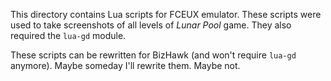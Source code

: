This directory contains Lua scripts for FCEUX emulator. These scripts were used to take screenshots of all levels of *Lunar Pool* game. They also required the `lua-gd` module.

These scripts can be rewritten for BizHawk (and won't require `lua-gd` anymore). Maybe someday I'll rewrite them. Maybe not.
